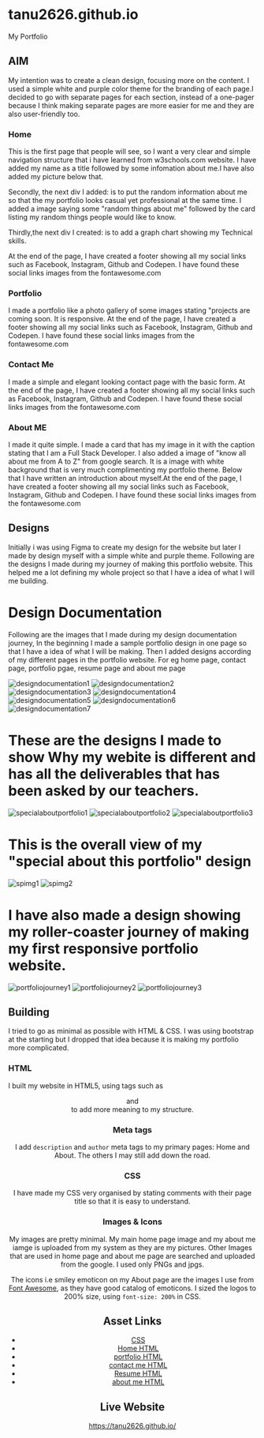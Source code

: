 # tanu2626.github.io
My Portfolio


## AIM
My intention was to create a clean design, focusing more on the content. I used a simple white and purple color theme for the branding of each page.I decided to go with separate pages for each section, instead of a one-pager because I think making separate pages are more easier for
me and they are also user-friendly too.

### Home

This is the first page that people will see, so I want a very clear and simple navigation structure that i have learned from w3schools.com website. I have added my name as a title followed by some infomation about me.I have also added my picture below that.

Secondly, the next div I added: is to put the random information about me so that the my portfolio looks casual yet professional at the same time. I added a image saying some "random things about me" followed by the card listing my random things people would like to know.

Thirdly,the next div I created: is to add a graph chart showing my Technical skills.

At the end of the page, I have created a footer showing all my social links such as Facebook, Instagram, Github and Codepen. I have found these social links images from the fontawesome.com

### Portfolio

I made a portfolio like a photo gallery of some images stating "projects are coming soon. It is responsive. At the end of the page, I have created a footer showing all my social links such as Facebook, Instagram, Github and Codepen. I have found these social links images from the fontawesome.com

### Contact Me

I made a simple and elegant looking contact page with the basic form. At the end of the page, I have created a footer showing all my social links such as Facebook, Instagram, Github and Codepen. I have found these social links images from the fontawesome.com

### About ME

I made it quite simple. I made a card that has my image in it with the caption stating that I am a Full Stack Developer.
I also added a image of "know all about me from A to Z" from google search. It is a image with white background that is very much complimenting my portfolio theme. Below that I have written an introduction about myself.At the end of the page, I have created a footer showing all my social links such as Facebook, Instagram, Github and Codepen.
I have found these social links images from the fontawesome.com

## Designs

Initially i was using Figma to create my design for the website but later I made by design myself with a simple white and purple theme. Following are the designs I made during my journey of making this portfolio website. This helped me a lot defining my whole project so that I have a idea of what I will me building.

# Design Documentation

Following are the images that I made during my design documentation journey, In the beginning I made a sample portfolio design in one page so that I have a idea of what I will be making. Then I added designs according of my different pages in the portfolio website. For eg home page, contact page, portfolio pgae, resume page and about me page

![designdocumentation1](https://cloud.githubusercontent.com/assets/22141555/19461736/189a763a-9533-11e6-9837-e7a73cbe3831.jpg)
![designdocumentation2](https://cloud.githubusercontent.com/assets/22141555/19461737/19c4c27c-9533-11e6-890d-2ba542979d6a.jpg)
![designdocumentation3](https://cloud.githubusercontent.com/assets/22141555/19461738/1b17009a-9533-11e6-95ec-746399c9a5ed.jpg)
![designdocumentation4](https://cloud.githubusercontent.com/assets/22141555/19461739/1c445472-9533-11e6-85cb-243f73f43bc5.jpg)
![designdocumentation5](https://cloud.githubusercontent.com/assets/22141555/19461752/2fc6a54a-9533-11e6-9624-8a9b1e6eb595.jpg)
![designdocumentation6](https://cloud.githubusercontent.com/assets/22141555/19461753/30b4cce8-9533-11e6-9806-4d46aab206ca.jpg)
![designdocumentation7](https://cloud.githubusercontent.com/assets/22141555/19461756/357047d0-9533-11e6-8762-632b68e02ce4.jpg)

# These are the designs I made to show Why my webite is different and has all the deliverables that has been asked by our teachers.

![specialaboutportfolio1](https://cloud.githubusercontent.com/assets/22141555/19461771/47e06670-9533-11e6-9a23-2c699993376b.jpg)
![specialaboutportfolio2](https://cloud.githubusercontent.com/assets/22141555/19461784/52c891f2-9533-11e6-8740-05d7985e95ab.jpg)
![specialaboutportfolio3](https://cloud.githubusercontent.com/assets/22141555/19461786/556ab2d2-9533-11e6-8c3c-34eacf6616c7.jpg)

# This is the overall view of my "special about this portfolio" design

![spimg1](https://cloud.githubusercontent.com/assets/22141555/19461788/5c302156-9533-11e6-8e86-796030c81ff5.jpg)
![spimg2](https://cloud.githubusercontent.com/assets/22141555/19461789/5dfbfff0-9533-11e6-925d-3ec6d22ef9c0.jpg)


# I have also made a design showing my roller-coaster journey of making my first responsive portfolio website.

![portfoliojourney1](https://cloud.githubusercontent.com/assets/22141555/19461759/372f4026-9533-11e6-939b-88bc53ccbc57.jpg)
![portfoliojourney2](https://cloud.githubusercontent.com/assets/22141555/19461760/392ef100-9533-11e6-8a82-3d93124896da.jpg)
![portfoliojourney3](https://cloud.githubusercontent.com/assets/22141555/19461767/3d0f6296-9533-11e6-84a1-4b4194caf29b.jpg)


## Building

I tried to go as minimal as possible with HTML & CSS. I was using bootstrap at the starting but I dropped that idea because
it is making my portfolio more complicated.

### HTML

I built my website in HTML5, using tags such as <div> <header> and <footer> to add more meaning to my structure.

### Meta tags

I add `description` and `author` meta tags to my primary pages: Home and About. The others I may still add down the road.

### CSS

I have made my CSS very organised by stating comments with their page title so that it is easy to understand.

### Images & Icons

My images are pretty minimal. My main home page image and my about me iamge is uploaded from my system as they are my pictures. Other Images that are used in home page and about me page are searched and uploaded from the google. I used only PNGs and jpgs.

The icons i.e smiley emoticon on my About page are the images I use from [Font Awesome](http://fontawesome.io/),
as they have good catalog of emoticons. I sized the logos to 200% size, using `font-size: 200%` in CSS.

## Asset Links

- [CSS](/css/cssstyle.css)
- [Home HTML](/index.html)
- [portfolio HTML](/about/portfolio.html)
- [contact me HTML](/contact/index.html)
- [Resume HTML](/resume/index.html)
- [about me HTML](/aboutme/index.html)

## Live Website

https://tanu2626.github.io/

